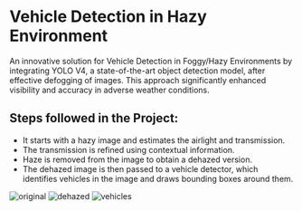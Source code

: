 # Vehicle Detection in Hazy Environment

An innovative solution for Vehicle Detection in Foggy/Hazy Environments by integrating YOLO V4, a state-of-the-art object detection model, after effective defogging of images. This approach significantly enhanced visibility and accuracy in adverse weather conditions.

## Steps followed in the Project:
* It starts with a hazy image and estimates the airlight and transmission.
* The transmission is refined using contextual information.
* Haze is removed from the image to obtain a dehazed version.
* The dehazed image is then passed to a vehicle detector, which identifies vehicles in the image and draws bounding boxes around them.

![original](https://github.com/kumarpradumn/Vehicle-Detection-in-Hazy-Environment/assets/91341367/e5626719-e05b-47ca-b702-198612494687)
![dehazed](https://github.com/kumarpradumn/Vehicle-Detection-in-Hazy-Environment/assets/91341367/c1423a29-fb23-4fbf-9ebf-fac6145b615a)
![vehicles](https://github.com/kumarpradumn/Vehicle-Detection-in-Hazy-Environment/assets/91341367/b4e8d231-cd56-48e5-978f-bed49f342a87)
